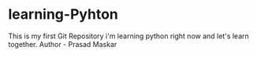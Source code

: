 # learning-Pyhton
This is my first Git Repository i'm learning python right now and let's learn together.
Author - Prasad Maskar
